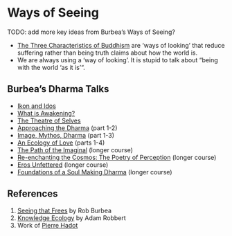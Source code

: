 # Ways of Seeing

TODO: add more key ideas from Burbea’s Ways of Seeing?

* [The Three Characteristics of Buddhism][1] are ‘ways of looking’ that reduce suffering rather than being truth claims about how the world is.
* We are always using a ‘way of looking’. It is stupid to talk about “being with the world ‘as it is’“.

## Burbea’s Dharma Talks
* [Ikon and Idos][2]
* [What is Awakening?][3]
* [The Theatre of Selves][4]
* [Approaching the Dharma][5] (part 1-2)
* [Image, Mythos, Dharma][6] (part 1-3)
* [An Ecology of Love][7] (parts 1-4)
* [The Path of the Imaginal][8] (longer course)
* [Re-enchanting the Cosmos: The Poetry of Perception][9] (longer course)
* [Eros Unfettered][10] (longer course)
* [Foundations of a Soul Making Dharma][11] (longer course)

## References
1. [Seeing that Frees][12] by Rob Burbea
2. [Knowledge Ecology][13] by Adam Robbert
3. Work of [Pierre Hadot][14]

[1]:	https://www.wikiwand.com/en/Three_marks_of_existence
[2]:	https://dharmaseed.org/teacher/210/?search=ikon+eidos
[3]:	https://dharmaseed.org/teacher/210/talk/50500/
[4]:	https://dharmaseed.org/teacher/210/talk/21819/
[5]:	https://dharmaseed.org/teacher/210/talk/17960/
[6]:	https://dharmaseed.org/retreats/2494/
[7]:	https://dharmaseed.org/retreats/2757/
[8]:	http://dharmaseed.org/retreats/2678
[9]:	https://dharmaseed.org/retreats/3049
[10]:	https://dharmaseed.org/retreats/3270
[11]:	https://dharmaseed.org/retreats/3972/
[12]:	https://www.goodreads.com/book/show/23465025-seeing-that-frees?ac=1&from_search=true
[13]:	https://knowledge-ecology.com/
[14]:	https://www.wikiwand.com/en/Pierre_Hadot